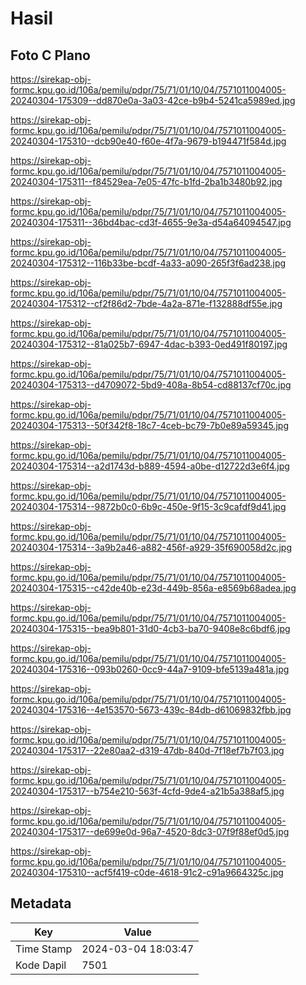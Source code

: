 # Hasil

## Foto C Plano

https://sirekap-obj-formc.kpu.go.id/106a/pemilu/pdpr/75/71/01/10/04/7571011004005-20240304-175309--dd870e0a-3a03-42ce-b9b4-5241ca5989ed.jpg

https://sirekap-obj-formc.kpu.go.id/106a/pemilu/pdpr/75/71/01/10/04/7571011004005-20240304-175310--dcb90e40-f60e-4f7a-9679-b194471f584d.jpg

https://sirekap-obj-formc.kpu.go.id/106a/pemilu/pdpr/75/71/01/10/04/7571011004005-20240304-175311--f84529ea-7e05-47fc-b1fd-2ba1b3480b92.jpg

https://sirekap-obj-formc.kpu.go.id/106a/pemilu/pdpr/75/71/01/10/04/7571011004005-20240304-175311--36bd4bac-cd3f-4655-9e3a-d54a64094547.jpg

https://sirekap-obj-formc.kpu.go.id/106a/pemilu/pdpr/75/71/01/10/04/7571011004005-20240304-175312--116b33be-bcdf-4a33-a090-265f3f6ad238.jpg

https://sirekap-obj-formc.kpu.go.id/106a/pemilu/pdpr/75/71/01/10/04/7571011004005-20240304-175312--cf2f86d2-7bde-4a2a-871e-f132888df55e.jpg

https://sirekap-obj-formc.kpu.go.id/106a/pemilu/pdpr/75/71/01/10/04/7571011004005-20240304-175312--81a025b7-6947-4dac-b393-0ed491f80197.jpg

https://sirekap-obj-formc.kpu.go.id/106a/pemilu/pdpr/75/71/01/10/04/7571011004005-20240304-175313--d4709072-5bd9-408a-8b54-cd88137cf70c.jpg

https://sirekap-obj-formc.kpu.go.id/106a/pemilu/pdpr/75/71/01/10/04/7571011004005-20240304-175313--50f342f8-18c7-4ceb-bc79-7b0e89a59345.jpg

https://sirekap-obj-formc.kpu.go.id/106a/pemilu/pdpr/75/71/01/10/04/7571011004005-20240304-175314--a2d1743d-b889-4594-a0be-d12722d3e6f4.jpg

https://sirekap-obj-formc.kpu.go.id/106a/pemilu/pdpr/75/71/01/10/04/7571011004005-20240304-175314--9872b0c0-6b9c-450e-9f15-3c9cafdf9d41.jpg

https://sirekap-obj-formc.kpu.go.id/106a/pemilu/pdpr/75/71/01/10/04/7571011004005-20240304-175314--3a9b2a46-a882-456f-a929-35f690058d2c.jpg

https://sirekap-obj-formc.kpu.go.id/106a/pemilu/pdpr/75/71/01/10/04/7571011004005-20240304-175315--c42de40b-e23d-449b-856a-e8569b68adea.jpg

https://sirekap-obj-formc.kpu.go.id/106a/pemilu/pdpr/75/71/01/10/04/7571011004005-20240304-175315--bea9b801-31d0-4cb3-ba70-9408e8c6bdf6.jpg

https://sirekap-obj-formc.kpu.go.id/106a/pemilu/pdpr/75/71/01/10/04/7571011004005-20240304-175316--093b0260-0cc9-44a7-9109-bfe5139a481a.jpg

https://sirekap-obj-formc.kpu.go.id/106a/pemilu/pdpr/75/71/01/10/04/7571011004005-20240304-175316--4e153570-5673-439c-84db-d61069832fbb.jpg

https://sirekap-obj-formc.kpu.go.id/106a/pemilu/pdpr/75/71/01/10/04/7571011004005-20240304-175317--22e80aa2-d319-47db-840d-7f18ef7b7f03.jpg

https://sirekap-obj-formc.kpu.go.id/106a/pemilu/pdpr/75/71/01/10/04/7571011004005-20240304-175317--b754e210-563f-4cfd-9de4-a21b5a388af5.jpg

https://sirekap-obj-formc.kpu.go.id/106a/pemilu/pdpr/75/71/01/10/04/7571011004005-20240304-175317--de699e0d-96a7-4520-8dc3-07f9f88ef0d5.jpg

https://sirekap-obj-formc.kpu.go.id/106a/pemilu/pdpr/75/71/01/10/04/7571011004005-20240304-175310--acf5f419-c0de-4618-91c2-c91a9664325c.jpg


## Metadata

| Key        | Value               |
| ---------- | ------------------- |
| Time Stamp | 2024-03-04 18:03:47 |
| Kode Dapil | 7501                |




